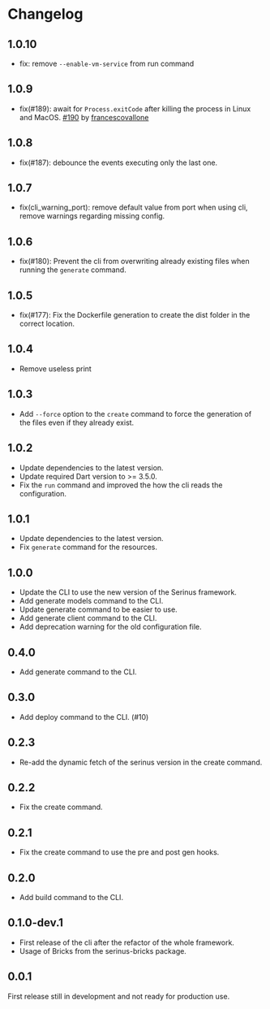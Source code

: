 # Changelog

## 1.0.10

- fix: remove `--enable-vm-service` from run command

## 1.0.9

- fix(#189): await for `Process.exitCode` after killing the process in Linux and MacOS. [#190](https://github.com/francescovallone/serinus/pull/190) by [francescovallone](https://github.com/francescovallone)

## 1.0.8 

- fix(#187): debounce the events executing only the last one.

## 1.0.7

- fix(cli_warning_port): remove default value from port when using cli, remove warnings regarding missing config.

## 1.0.6

- fix(#180): Prevent the cli from overwriting already existing files when running the `generate` command.

## 1.0.5

- fix(#177): Fix the Dockerfile generation to create the dist folder in the correct location.

## 1.0.4

- Remove useless print

## 1.0.3

- Add `--force` option to the `create` command to force the generation of the files even if they already exist.

## 1.0.2

- Update dependencies to the latest version.
- Update required Dart version to >= 3.5.0.
- Fix the `run` command and improved the how the cli reads the configuration.

## 1.0.1

- Update dependencies to the latest version.
- Fix `generate` command for the resources.

## 1.0.0

- Update the CLI to use the new version of the Serinus framework.
- Add generate models command to the CLI.
- Update generate command to be easier to use.
- Add generate client command to the CLI.
- Add deprecation warning for the old configuration file.

## 0.4.0

- Add generate command to the CLI.

## 0.3.0

- Add deploy command to the CLI. (#10)

## 0.2.3

- Re-add the dynamic fetch of the serinus version in the create command.

## 0.2.2

- Fix the create command.

## 0.2.1

- Fix the create command to use the pre and post gen hooks.

## 0.2.0

- Add build command to the CLI.

## 0.1.0-dev.1

- First release of the cli after the refactor of the whole framework.
- Usage of Bricks from the serinus-bricks package.

## 0.0.1

First release still in development and not ready for production use.
